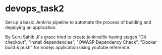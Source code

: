 # devops_task2
Set up a basic Jenkins pipeline to automate the process of building and deploying an
application.

By Guru Sahib Ji's grace tried to create jenkinsfile having stages "Git checkout", "Install dependencies", "OWASP Dependency Check", "Docker build & push" for nodejs application using youtube reference.
